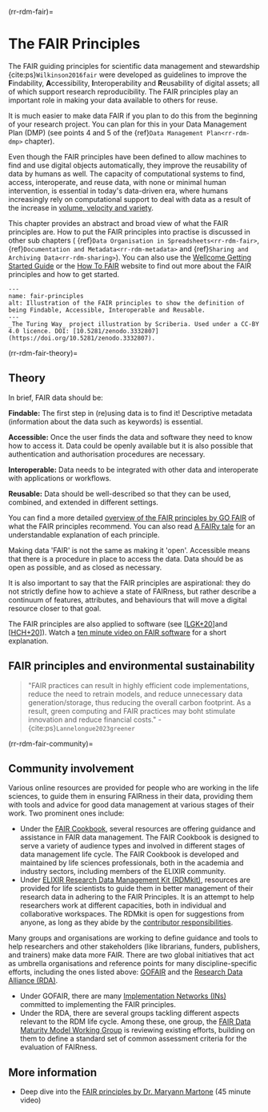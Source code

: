 (rr-rdm-fair)=
# The FAIR Principles

The FAIR guiding principles for scientific data management and stewardship {cite:ps}`Wilkinson2016fair` were developed as guidelines to improve the **F**indability, **A**ccessibility, **I**nteroperability and **R**eusability of digital assets; all of which support research reproducibility.
The FAIR principles play an important role in making your data available to others for reuse.

It is much easier to make data FAIR if you plan to do this from the beginning of your research project.
You can plan for this in your Data Management Plan (DMP) (see points 4 and 5 of the {ref}`Data Management Plan<rr-rdm-dmp>` chapter).

Even though the FAIR principles have been defined to allow machines to find and use digital objects automatically, they improve the reusability of data by humans as well.
The capacity of computational systems to find, access, interoperate, and reuse data, with none or minimal human intervention, is essential in today's data-driven era, where humans increasingly rely on computational support to deal with data as a result of the increase in [volume, velocity and
variety](https://www.zdnet.com/article/volume-velocity-and-variety-understanding-the-three-vs-of-big-data/).

This chapter provides an abstract and broad view of what the FAIR principles are. How to put the FAIR principles into practise is discussed in other sub chapters ( {ref}`Data Organisation in Spreadsheets<rr-rdm-fair>`, {ref}`Documentation and Metadata<rr-rdm-metadata>` and {ref}`Sharing and Archiving Data<rr-rdm-sharing>`). You can also use the [Wellcome Getting Started Guide](https://f1000researchdata.s3.amazonaws.com/resources/FAIR_Open_GettingStarted.pdf) or the [How To FAIR](https://howtofair.dk/) website to find out more about the FAIR principles and how to get started.

```{figure} ../../figures/fair-principles.*
---
name: fair-principles
alt: Illustration of the FAIR principles to show the definition of being Findable, Accessible, Interoperable and Reusable.
---
_The Turing Way_ project illustration by Scriberia. Used under a CC-BY 4.0 licence. DOI: [10.5281/zenodo.3332807](https://doi.org/10.5281/zenodo.3332807).
```

(rr-rdm-fair-theory)=
## Theory

In brief, FAIR data should be:

**Findable:** The first step in (re)using data is to find it!
Descriptive metadata (information about the data such as keywords) is essential.

**Accessible:** Once the user finds the data and software they need to know how to access it.
Data could be openly available but it is also possible that authentication and authorisation procedures are necessary.

**Interoperable:** Data needs to be integrated with other data and interoperate with applications or workflows.

**Reusable:** Data should be well-described so that they can be used, combined, and extended in different settings.

You can find a more detailed [overview of the FAIR principles by GO FAIR](https://www.go-fair.org/fair-principles) of what the FAIR principles recommend.
You can also read [A FAIRy tale](https://doi.org/10.5281/zenodo.2248200) for an understandable explanation of each principle.

Making data 'FAIR' is not the same as making it 'open'.
Accessible means that there is a procedure in place to access the data.
Data should be as open as possible, and as closed as necessary.

It is also important to say that the FAIR principles are aspirational: they do not strictly define how to achieve a state of FAIRness, but rather describe a continuum of features, attributes, and behaviours that will move a digital resource closer to that goal.

The FAIR principles are also applied to software (see [[LGK+20](https://the-turing-way.netlify.app/afterword/bibliography.html#id10)]and [[HCH+20](https://the-turing-way.netlify.app/afterword/bibliography.html#id9)]). Watch a [ten minute video on FAIR software](https://www.youtube.com/watch?v=ME8_NRGRhSs&list=PL1CvC6Ez54KDvJbbdLn5rPvf1kInifEh9&index=16) for a short explanation.

## FAIR principles and environmental sustainability

> "FAIR practices can result in highly efficient code implementations, reduce the need to retrain models, and reduce unnecessary data generation/storage, thus reducing the overall carbon footprint.
> As a result, green computing and FAIR practices may boht stimulate innovation and reduce financial costs." - {cite:ps}`Lannelongue2023greener`


(rr-rdm-fair-community)=
## Community involvement

Various online resources are provided for people who are working in the life sciences, to guide them in ensuring FAIRness in their data, providing them with tools and advice for good data management at various stages of their work. Two prominent ones include: 
* Under the [FAIR Cookbook](https://faircookbook.elixir-europe.org/content/home.html), several resources are offering guidance and assistance in FAIR data management.
 The FAIR Cookbook is designed to serve a variety of audience types and involved in different stages of data management life cycle.
The FAIR Cookbook is developed and maintained by life sciences professionals, both in the academia and industry sectors, including members of the ELIXIR community. 
* Under [ELIXIR Research Data Management Kit (RDMkit)](https://rdmkit.elixir-europe.org/), resources are provided for life scientists to guide them in better management of their research data in adhering to the FAIR Principles. 
It is an attempt to help researchers work at different capacities, both in individual and collaborative workspaces.
The RDMkit is open for suggestions from anyone, as long as they abide by the [contributor responsibilities](https://rdmkit.elixir-europe.org/how_to_contribute).



Many groups and organisations are working to define guidance and tools to help researchers and other stakeholders (like librarians, funders, publishers, and trainers) make data more FAIR.
There are two global initiatives that act as umbrella organisations and reference points for many discipline-specific efforts, including the ones listed above: [GOFAIR](https://www.go-fair.org) and the [Research Data Alliance (RDA)](https://www.rd-alliance.org).
* Under GOFAIR, there are many [Implementation Networks (INs)](https://www.go-fair.org/implementation-networks) committed to implementing the FAIR principles.
* Under the RDA, there are several groups tackling different aspects relevant to the RDM life cycle. Among these, one group, the [FAIR Data Maturity Model Working Group](https://www.rd-alliance.org/groups/fair-data-maturity-model-wg) is reviewing existing efforts, building on them to define a standard set of common assessment criteria for the evaluation of FAIRness.

## More information
- Deep dive into the [FAIR principles by Dr. Maryann Martone](https://www.youtube.com/watch?v=xx2wHxQfcnA) (45 minute video)
